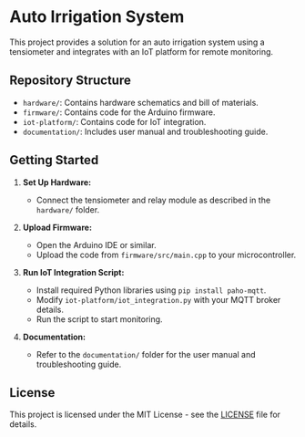 # Auto Irrigation System

This project provides a solution for an auto irrigation system using a tensiometer and integrates with an IoT platform for remote monitoring.

## Repository Structure

- `hardware/`: Contains hardware schematics and bill of materials.
- `firmware/`: Contains code for the Arduino firmware.
- `iot-platform/`: Contains code for IoT integration.
- `documentation/`: Includes user manual and troubleshooting guide.

## Getting Started

1. **Set Up Hardware:**
   - Connect the tensiometer and relay module as described in the `hardware/` folder.

2. **Upload Firmware:**
   - Open the Arduino IDE or similar.
   - Upload the code from `firmware/src/main.cpp` to your microcontroller.

3. **Run IoT Integration Script:**
   - Install required Python libraries using `pip install paho-mqtt`.
   - Modify `iot-platform/iot_integration.py` with your MQTT broker details.
   - Run the script to start monitoring.

4. **Documentation:**
   - Refer to the `documentation/` folder for the user manual and troubleshooting guide.

## License

This project is licensed under the MIT License - see the [LICENSE](LICENSE) file for details.
